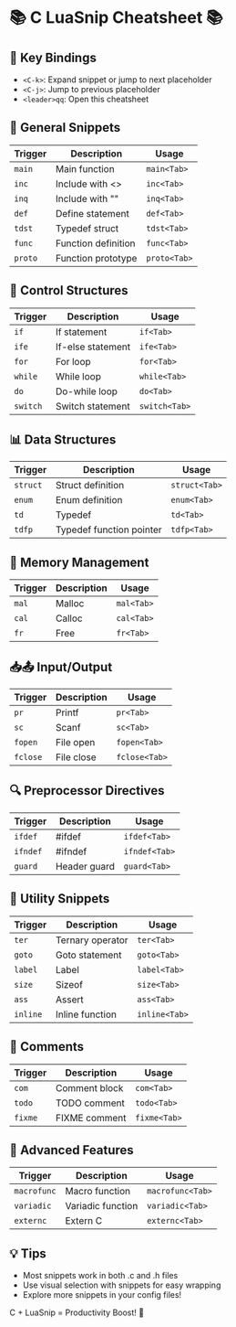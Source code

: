 # 📚 C LuaSnip Cheatsheet 📚

## 🔑 Key Bindings
- `<C-k>`: Expand snippet or jump to next placeholder
- `<C-j>`: Jump to previous placeholder
- `<leader>qq`: Open this cheatsheet

## 📝 General Snippets
| Trigger | Description | Usage |
|---------|-------------|-------|
| `main`  | Main function | `main<Tab>` |
| `inc`   | Include with <> | `inc<Tab>` |
| `inq`   | Include with "" | `inq<Tab>` |
| `def`   | Define statement | `def<Tab>` |
| `tdst`  | Typedef struct | `tdst<Tab>` |
| `func`  | Function definition | `func<Tab>` |
| `proto` | Function prototype | `proto<Tab>` |

## 🔄 Control Structures
| Trigger | Description | Usage |
|---------|-------------|-------|
| `if`    | If statement | `if<Tab>` |
| `ife`   | If-else statement | `ife<Tab>` |
| `for`   | For loop | `for<Tab>` |
| `while` | While loop | `while<Tab>` |
| `do`    | Do-while loop | `do<Tab>` |
| `switch`| Switch statement | `switch<Tab>` |

## 📊 Data Structures
| Trigger | Description | Usage |
|---------|-------------|-------|
| `struct`| Struct definition | `struct<Tab>` |
| `enum`  | Enum definition | `enum<Tab>` |
| `td`    | Typedef | `td<Tab>` |
| `tdfp`  | Typedef function pointer | `tdfp<Tab>` |

## 🧮 Memory Management
| Trigger | Description | Usage |
|---------|-------------|-------|
| `mal`   | Malloc | `mal<Tab>` |
| `cal`   | Calloc | `cal<Tab>` |
| `fr`    | Free | `fr<Tab>` |

## 📥📤 Input/Output
| Trigger | Description | Usage |
|---------|-------------|-------|
| `pr`    | Printf | `pr<Tab>` |
| `sc`    | Scanf | `sc<Tab>` |
| `fopen` | File open | `fopen<Tab>` |
| `fclose`| File close | `fclose<Tab>` |

## 🔍 Preprocessor Directives
| Trigger | Description | Usage |
|---------|-------------|-------|
| `ifdef` | #ifdef | `ifdef<Tab>` |
| `ifndef`| #ifndef | `ifndef<Tab>` |
| `guard` | Header guard | `guard<Tab>` |

## 🧰 Utility Snippets
| Trigger | Description | Usage |
|---------|-------------|-------|
| `ter`   | Ternary operator | `ter<Tab>` |
| `goto`  | Goto statement | `goto<Tab>` |
| `label` | Label | `label<Tab>` |
| `size`  | Sizeof | `size<Tab>` |
| `ass`   | Assert | `ass<Tab>` |
| `inline`| Inline function | `inline<Tab>` |

## 💬 Comments
| Trigger | Description | Usage |
|---------|-------------|-------|
| `com`   | Comment block | `com<Tab>` |
| `todo`  | TODO comment | `todo<Tab>` |
| `fixme` | FIXME comment | `fixme<Tab>` |

## 🔧 Advanced Features
| Trigger | Description | Usage |
|---------|-------------|-------|
| `macrofunc` | Macro function | `macrofunc<Tab>` |
| `variadic`  | Variadic function | `variadic<Tab>` |
| `externc`   | Extern C | `externc<Tab>` |

## 💡 Tips
- Most snippets work in both .c and .h files
- Use visual selection with snippets for easy wrapping
- Explore more snippets in your config files!

C + LuaSnip = Productivity Boost! 🚀
